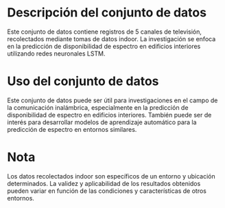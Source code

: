# Descripción del conjunto de datos

Este conjunto de datos contiene registros de 5 canales de televisión, recolectados mediante tomas de datos indoor. 
La investigación se enfoca en la predicción de disponibilidad de espectro en edificios interiores utilizando redes neuronales LSTM.

# Uso del conjunto de datos

Este conjunto de datos puede ser útil para investigaciones en el campo de la comunicación inalámbrica, especialmente en la predicción de disponibilidad de 
espectro en edificios interiores. También puede ser de interés para desarrollar modelos de aprendizaje automático para la predicción de espectro en entornos similares.

# Nota

Los datos recolectados indoor son específicos de un entorno y ubicación determinados. La validez y aplicabilidad de los resultados obtenidos pueden variar en función de las condiciones y características de otros entornos.
